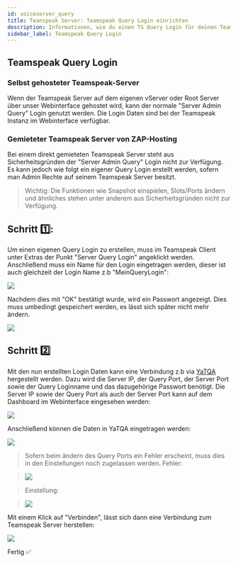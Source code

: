 ```yaml
---
id: voiceserver_query
title: Teanspeak Server: Teamspeak Query Login einrichten
description: Informationen, wie du einen TS Query Login für deinen Teamspeak Server von ZAP-Hosting einrichten kannst - ZAP-Hosting.com Dokumentationen
sidebar_label: Teamspeak Query Login
---
```


## Teamspeak Query Login

### Selbst gehosteter Teamspeak-Server

Wenn der Teamspeak Server auf dem eigenen vServer oder Root Server über unser Webinterface gehostet wird, kann der normale "Server Admin Query" Login genutzt werden. 
Die Login Daten sind bei der Teamspeak Instanz im Webinterface verfügbar. 

### Gemieteter Teamspeak Server von ZAP-Hosting

Bei einem direkt gemieteten Teamspeak Server steht aus Sicherheitsgründen der "Server Admin Query" Login nicht zur Verfügung. 
Es kann jedoch wie folgt ein eigener Query Login erstellt werden, sofern man Admin Rechte auf seinem Teamspeak Server besitzt. 

>Wichtig: Die Funktionen wie Snapshot einspielen, Slots/Ports ändern und ähnliches stehen unter anderem aus Sicherheitsgründen nicht zur Verfügung.

## Schritt 1️⃣: 
Um einen eigenen Query Login zu erstellen, muss im Teamspeak Client unter Extras der Punkt "Server Query Login" angeklickt werden.
Anschließend muss ein Name für den Login eingetragen werden, dieser ist auch gleichzeit der Login Name z.b "MeinQueryLogin":

![](https://screensaver01.zap-hosting.com/index.php/s/NrZYgJ7mDxNqri3/preview)

Nachdem dies mit "OK" bestätigt wurde, wird ein Passwort angezeigt. 
Dies muss umbedingt gespeichert werden, es lässt sich später nicht mehr ändern. 

![](https://screensaver01.zap-hosting.com/index.php/s/FraFYW3rEoEowHX/preview)

## Schritt 2️⃣
Mit den nun erstellten Login Daten kann eine Verbindung z.b via [YaTQA](https://yat.qa) hergestellt werden. 
Dazu wird die Server IP, der Query Port, der Server Port sowie der Query Loginname und das dazugehörige Passwort benötigt. 
Die Server IP sowie der Query Port als auch der Server Port kann auf dem Dashboard im Webinterface eingesehen werden: 

![](https://screensaver01.zap-hosting.com/index.php/s/BFoLXZK64eYRXMX/preview)

Anschließend können die Daten in YaTQA eingetragen werden: 

![](https://screensaver01.zap-hosting.com/index.php/s/iZc498dySA7Zcn7/preview)

>Sofern beim ändern des Query Ports ein Fehler erscheint, muss dies in den Einstellungen noch zugelassen werden. 
Fehler:

>![](https://screensaver01.zap-hosting.com/index.php/s/N85dmTQM7bjEBEQ/preview)

>Einstellung:

>![](https://screensaver01.zap-hosting.com/index.php/s/rMj2DG9siZYqQPS/preview)

Mit einem Klick auf "Verbinden", lässt sich dann eine Verbindung zum Teamspeak Server herstellen:

![](https://screensaver01.zap-hosting.com/index.php/s/E7XwBrtfofD2wLS/preview)

Fertig ✅
